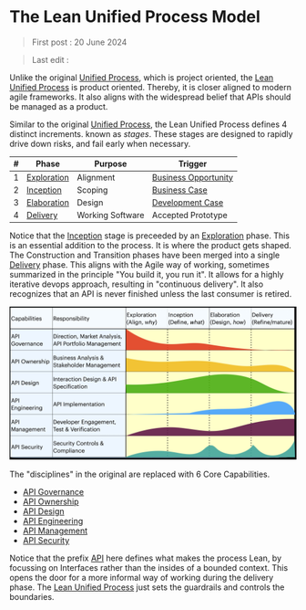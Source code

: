# The Lean Unified Process Model

> First post : 20 June 2024

> Last edit :

Unlike the original [Unified Process](https://en.wikipedia.org/wiki/Unified_process), which is project oriented, the [Lean Unified Process][lup] is product oriented. Thereby, it is closer aligned to modern agile frameworks. It also aligns with the widespread belief that APIs should be managed as a product. 

Similar to the original [Unified Process](https://en.wikipedia.org/wiki/Unified_process), the Lean Unified Process defines 4 distinct increments. known as *stages*. These stages are designed to rapidly drive down risks, and fail early when necessary.

| # | Phase | Purpose | Trigger |
| ----------- | ----------- | ----------- | ----------- |
| 1 | [Exploration](/Stages/exploration.md) | Alignment | [Business Opportunity](/Stages/bus-oppo.md) |
| 2 | [Inception](/Stages/inception.md) | Scoping | [Business Case](/Stages/bus-case.md) |
| 3 | [Elaboration](/Stages/elaboration.md) | Design | [Development Case](/Stages/dev-case.md) |
| 4 | [Delivery](/Stages/delivery.md) | Working Software | Accepted Prototype |

Notice that the [Inception](/Stages/inception.md) stage is preceeded by an [Exploration](/Stages/exploration.md) phase. This is an essential addition to the process. It is where the product gets shaped. The Construction and Transition phases have been merged into a single [Delivery](/Stages/delivery.md) phase. This aligns with the Agile way of working, sometimes summarized in the principle "You build it, you run it". It allows for a highly iterative devops approach, resulting in "continuous delivery". It also recognizes that an API is never finished unless the last consumer is retired. 

![Model of the Lean Unified Process](/images/lup.png)

The "disciplines" in the original are replaced with 6 Core Capabilities. 
- [API Governance](/Capabilities/governance.md)
- [API Ownership](/Capabilities/ownership.md)
- [API Design](/Capabilities/design.md)
- [API Engineering](/Capabilities/engineering.md)
- [API Management](/Capabilities/management.md)
- [API Security](/Capabilities/security.md)

Notice that the prefix [API](/api.md) here defines what makes the process Lean, by focussing on Interfaces rather than the insides of a bounded context. This opens the door for a more informal way of working during the delivery phase. The [Lean Unified Process][lup] just sets the guardrails and controls the boundaries.



[lup]: /Overview/lup.md